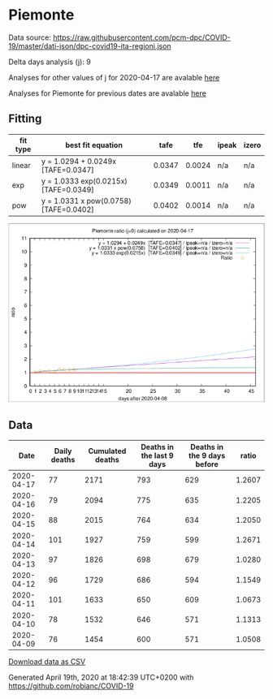 # Piemonte

Data source: https://raw.githubusercontent.com/pcm-dpc/COVID-19/master/dati-json/dpc-covid19-ita-regioni.json

Delta days analysis (j): 9

Analyses for other values of j for 2020-04-17 are avalable [here](../2020-04-17/README.md)

Analyses for Piemonte for previous dates are avalable [here](../README.md)

## Fitting 
|fit type|best fit equation|tafe|tfe|ipeak|izero|
|-------|-----|--------|------|---|---|
|linear|y = 1.0294 + 0.0249x  [TAFE=0.0347]|0.0347|0.0024|n/a|n/a|
|exp|y = 1.0333 exp(0.0215x)  [TAFE=0.0349]|0.0349|0.0011|n/a|n/a|
|pow|y = 1.0331 x pow(0.0758)  [TAFE=0.0402]|0.0402|0.0014|n/a|n/a|

![Plot](COVID-19_piemonte_j9_2020-04-17.png)

## Data
|Date|Daily deaths|Cumulated deaths|Deaths in the last 9 days|Deaths in the 9 days before|ratio|
|----|----------|-----------|-------|--------------------|-----|
|2020-04-17|77|2171|793|629|1.2607|
|2020-04-16|79|2094|775|635|1.2205|
|2020-04-15|88|2015|764|634|1.2050|
|2020-04-14|101|1927|759|599|1.2671|
|2020-04-13|97|1826|698|679|1.0280|
|2020-04-12|96|1729|686|594|1.1549|
|2020-04-11|101|1633|650|609|1.0673|
|2020-04-10|78|1532|646|571|1.1313|
|2020-04-09|76|1454|600|571|1.0508|

[Download data as CSV](COVID-19_piemonte_j9_2020-04-17.csv)

Generated April 19th, 2020 at 18:42:39 UTC+0200 with https://github.com/robianc/COVID-19
